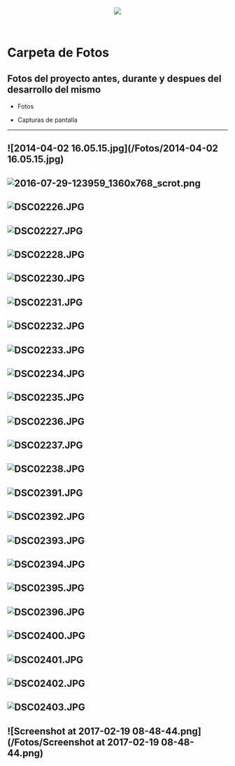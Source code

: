 <br/>
<p align="center">
  <img src="https://avatars2.githubusercontent.com/u/15052789?v=3&s=200">
</p>
<br/>

# Carpeta de Fotos

## Fotos del proyecto antes, durante y despues del desarrollo del mismo

* Fotos

* Capturas de pantalla

---
![2014-04-02 16.05.15.jpg](/Fotos/2014-04-02 16.05.15.jpg)
---
![2016-07-29-123959_1360x768_scrot.png](/Fotos/2016-07-29-123959_1360x768_scrot.png)
---
![DSC02226.JPG](/Fotos/DSC02226.JPG)
---
![DSC02227.JPG](/Fotos/DSC02227.JPG)
---
![DSC02228.JPG](/Fotos/DSC02228.JPG)
---
![DSC02230.JPG](/Fotos/DSC02230.JPG)
---
![DSC02231.JPG](/Fotos/DSC02231.JPG)
---
![DSC02232.JPG](/Fotos/DSC02232.JPG)
---
![DSC02233.JPG](/Fotos/DSC02233.JPG)
---
![DSC02234.JPG](/Fotos/DSC02234.JPG)
---
![DSC02235.JPG](/Fotos/DSC02235.JPG)
---
![DSC02236.JPG](/Fotos/DSC02236.JPG)
---
![DSC02237.JPG](/Fotos/DSC02237.JPG)
---
![DSC02238.JPG](/Fotos/DSC02238.JPG)
---
![DSC02391.JPG](/Fotos/DSC02391.JPG)
---
![DSC02392.JPG](/Fotos/DSC02392.JPG)
---
![DSC02393.JPG](/Fotos/DSC02393.JPG)
---
![DSC02394.JPG](/Fotos/DSC02394.JPG)
---
![DSC02395.JPG](/Fotos/DSC02395.JPG)
---
![DSC02396.JPG](/Fotos/DSC02396.JPG)
---
![DSC02400.JPG](/Fotos/DSC02400.JPG)
---
![DSC02401.JPG](/Fotos/DSC02401.JPG)
---
![DSC02402.JPG](/Fotos/DSC02402.JPG)
---
![DSC02403.JPG](/Fotos/DSC02403.JPG)
---
![Screenshot at 2017-02-19 08-48-44.png](/Fotos/Screenshot at 2017-02-19 08-48-44.png)
---
